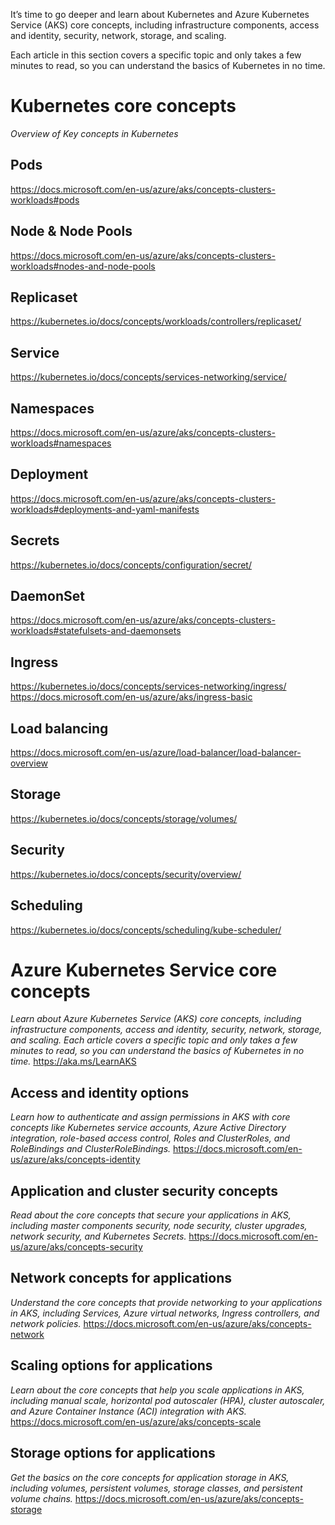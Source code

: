 It’s time to go deeper and learn about Kubernetes and Azure Kubernetes Service (AKS) core concepts, including infrastructure components, access and identity, security, network, storage, and scaling. 

Each article in this section covers a specific topic and only takes a few minutes to read, so you can understand the basics of Kubernetes in no time.

# Kubernetes core concepts 
*Overview of Key concepts in Kubernetes*
## Pods
https://docs.microsoft.com/en-us/azure/aks/concepts-clusters-workloads#pods
## Node & Node Pools
https://docs.microsoft.com/en-us/azure/aks/concepts-clusters-workloads#nodes-and-node-pools
## Replicaset
https://kubernetes.io/docs/concepts/workloads/controllers/replicaset/
## Service
https://kubernetes.io/docs/concepts/services-networking/service/
## Namespaces
https://docs.microsoft.com/en-us/azure/aks/concepts-clusters-workloads#namespaces
## Deployment
https://docs.microsoft.com/en-us/azure/aks/concepts-clusters-workloads#deployments-and-yaml-manifests
## Secrets
https://kubernetes.io/docs/concepts/configuration/secret/
## DaemonSet
https://docs.microsoft.com/en-us/azure/aks/concepts-clusters-workloads#statefulsets-and-daemonsets
## Ingress
https://kubernetes.io/docs/concepts/services-networking/ingress/
https://docs.microsoft.com/en-us/azure/aks/ingress-basic
## Load balancing
https://docs.microsoft.com/en-us/azure/load-balancer/load-balancer-overview
## Storage
https://kubernetes.io/docs/concepts/storage/volumes/
## Security
https://kubernetes.io/docs/concepts/security/overview/
## Scheduling
https://kubernetes.io/docs/concepts/scheduling/kube-scheduler/


# Azure Kubernetes Service core concepts	
*Learn about Azure Kubernetes Service (AKS) core concepts, including infrastructure components, access and identity, security, network, storage, and scaling. Each article covers a specific topic and only takes a few minutes to read, so you can understand the basics of Kubernetes in no time.*
https://aka.ms/LearnAKS
## Access and identity options
*Learn how to authenticate and assign permissions in AKS with core concepts like Kubernetes service accounts, Azure Active Directory integration, role-based access control, Roles and ClusterRoles, and RoleBindings and ClusterRoleBindings.*
https://docs.microsoft.com/en-us/azure/aks/concepts-identity
## Application and cluster security concepts
*Read about the core concepts that secure your applications in AKS, including master components security, node security, cluster upgrades, network security, and Kubernetes Secrets.*
https://docs.microsoft.com/en-us/azure/aks/concepts-security
## Network concepts for applications
*Understand the core concepts that provide networking to your applications in AKS, including Services, Azure virtual networks, Ingress controllers, and network policies.*
https://docs.microsoft.com/en-us/azure/aks/concepts-network
## Scaling options for applications
*Learn about the core concepts that help you scale applications  in AKS, including manual scale, horizontal pod autoscaler (HPA), cluster autoscaler, and Azure Container Instance (ACI) integration with AKS.*
https://docs.microsoft.com/en-us/azure/aks/concepts-scale
## Storage options for applications
*Get the basics on the core concepts for application storage  in AKS, including volumes, persistent volumes, storage classes, and persistent volume chains.*
https://docs.microsoft.com/en-us/azure/aks/concepts-storage

